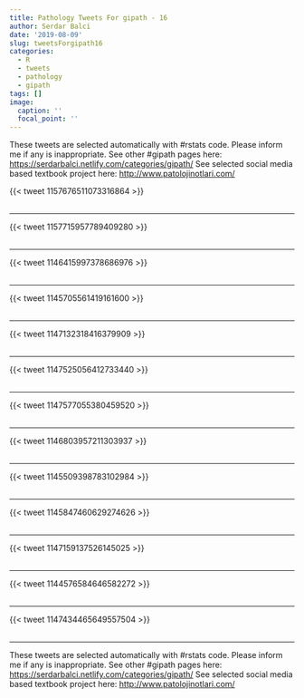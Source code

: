 ```yaml
---
title: Pathology Tweets For gipath - 16
author: Serdar Balci
date: '2019-08-09'
slug: tweetsForgipath16
categories:
  - R
  - tweets
  - pathology
  - gipath
tags: []
image:
  caption: ''
  focal_point: ''
---
```



These tweets are selected automatically with #rstats code. Please inform me if any is inappropriate.
See other #gipath pages here: https://serdarbalci.netlify.com/categories/gipath/ 
See selected social media based textbook project here: http://www.patolojinotlari.com/

{{< tweet 1157676511073316864 >}}
<br>
<br>
<hr>
{{< tweet 1157715957789409280 >}}
<br>
<br>
<hr>
{{< tweet 1146415997378686976 >}}
<br>
<br>
<hr>
{{< tweet 1145705561419161600 >}}
<br>
<br>
<hr>
{{< tweet 1147132318416379909 >}}
<br>
<br>
<hr>
{{< tweet 1147525056412733440 >}}
<br>
<br>
<hr>
{{< tweet 1147577055380459520 >}}
<br>
<br>
<hr>
{{< tweet 1146803957211303937 >}}
<br>
<br>
<hr>
{{< tweet 1145509398783102984 >}}
<br>
<br>
<hr>
{{< tweet 1145847460629274626 >}}
<br>
<br>
<hr>
{{< tweet 1147159137526145025 >}}
<br>
<br>
<hr>
{{< tweet 1144576584646582272 >}}
<br>
<br>
<hr>
{{< tweet 1147434465649557504 >}}
<br>
<br>
<hr>


These tweets are selected automatically with #rstats code. Please inform me if any is inappropriate.
See other #gipath pages here: https://serdarbalci.netlify.com/categories/gipath/ 
See selected social media based textbook project here: http://www.patolojinotlari.com/
